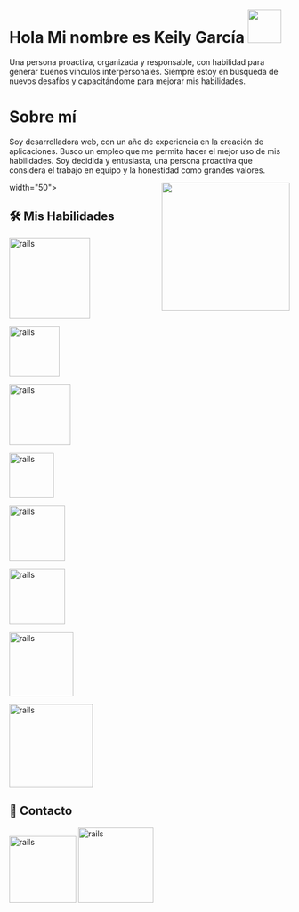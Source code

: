 # Hola Mi nombre es Keily García <a target="_blank" rel="noopener noreferrer" href="https://raw.githubusercontent.com/kaueMarques/kaueMarques/master/hi.gif"><img src="https://raw.githubusercontent.com/kaueMarques/kaueMarques/master/hi.gif" width="60px" style="max-width: 100%;"></a>

Una persona proactiva, organizada y responsable, con habilidad para generar buenos vínculos interpersonales. Siempre estoy en búsqueda de nuevos desafíos y capacitándome para mejorar mis habilidades.

# Sobre mí

Soy desarrolladora web, con un año de experiencia en la creación de aplicaciones. Busco un empleo que me permita hacer el mejor uso de mis habilidades. Soy decidida y entusiasta, una persona proactiva que considera el trabajo en equipo y la honestidad como grandes valores.



width="50"></h2><img align='right' src=
"https://media4.giphy.com/media/QTfX9Ejfra3ZmNxh6B/giphy.gif?cid=ecf05e4707y3yxii9qq29jjal60uigw9v7cxc9fa164c5qt6&rid=giphy.gif&ct=s" width="230">


 <h2>
  <a name="Mis Habilidades" href="#mis habilidades">
  </a>
  🛠 Mis Habilidades
</h2>

<a href="https://developer.mozilla.org/es/docs/Web/JavaScript">
  
  <img src="https://user-images.githubusercontent.com/78735003/157490390-8b8f97ea-c64b-4b6f-a5bf-d633e2865d98.png" alt="rails" width="145" heigh="145" style="max-width:100%"></a>
  
<a href="https://developer.mozilla.org/es/docs/Web/HTML">
  
  <img src="https://img.shields.io/badge/HTML-239120?style=for-the-badge&logo=html5&logoColor=white" alt="rails" width="90" heigh="90" style="max-width:100%"></a>
  
<a href="https://es.wikipedia.org/wiki/GitHub" >
  
  <img src="https://img.shields.io/badge/GitHub-100000?style=for-the-badge&logo=github&logoColor=white" alt="rails" width="110" heigh="110" style="max-width:100%"></img>
  
<a href="https://developer.mozilla.org/es/docs/Web/CSS" >
  
  <img src="https://img.shields.io/badge/CSS-239120?&style=for-the-badge&logo=css3&logoColor=white" alt="rails" width="80" heigh="80" style="max-width:100%"></img>
  
<a href="https://es.reactjs.org/" >
  
  <img src="https://img.shields.io/badge/React-20232A?style=for-the-badge&logo=react&logoColor=61DAFB" alt="rails" width="100" heigh="100" style="max-width:100%"></img>
  
<a href="https://es.redux.js.org/">
  
  <img src="https://img.shields.io/badge/Redux-593D88?style=for-the-badge&logo=redux&logoColor=white" alt="rails" width="100" heigh="100" style="max-width:100%"></img>
  
<a href="https://es.wikipedia.org/wiki/Node.js">
  
  <img src="https://img.shields.io/badge/Node.js-43853D?style=for-the-badge&logo=node.js&logoColor=white" alt="rails" width="115" heigh="115" style="max-width:100%"></img>
  
<a href="https://es.wikipedia.org/wiki/PostgreSQL">
  
  <img src="https://img.shields.io/badge/PostgreSQL-316192?style=for-the-badge&logo=postgresql&logoColor=white" alt="rails" width="150" heigh="140" style="max-width:100%"></img>

<h2>
  <a name="Contacto" href="#contact">
  </a>
  📱 Contacto
</h2>

<a href="https://www.linkedin.com/in/keily-daniela-garcia-leal" target="_blank">
<img src="https://img.shields.io/badge/LinkedIn-0077B5?style=the-badge&logo=linkedin&logoColor=white" alt="rails" width="120" heigh="120" style="max-width:100%"></a>


<a href="https://api.whatsapp.com/send?phone=541173650723&text=Hola!!Gracias por contactarme 😃" target="_blank">
 <img src="https://img.shields.io/badge/WhatsApp-25D366?style=for-the-badge&logo=whatsapp&logoColor=white" alt="rails" width="135" heigh="135" style="max-width:100%"></a>




